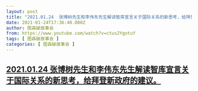 ```yaml
---
layout: post
title: "2021.01.24  张博树先生和李伟东先生解读智库宣言关于国际关系的新思考，给拜登新政府的建议。"
date: 2021-01-24T17:36:40.000Z
author: 图森破故事会
from: https://www.youtube.com/watch?v=ctus2YgotuY
tags: [ 图森破故事会 ]
categories: [ 图森破故事会 ]
---
```

<!--1611509800000-->
[2021.01.24  张博树先生和李伟东先生解读智库宣言关于国际关系的新思考，给拜登新政府的建议。](https://www.youtube.com/watch?v=ctus2YgotuY)
------

<div>

</div>
